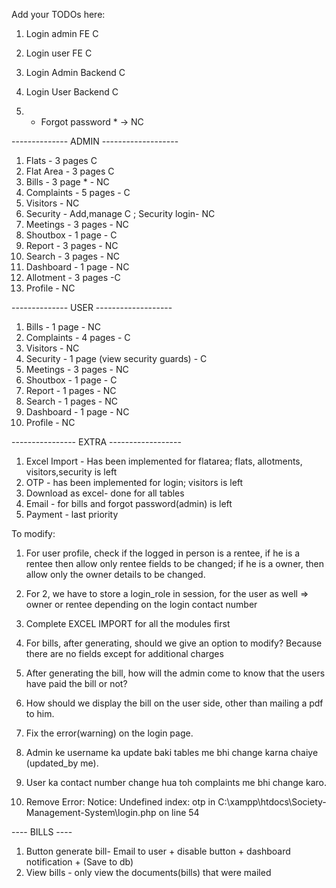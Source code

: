 Add your TODOs here:

1. Login admin FE C
2. Login user FE C
3. Login Admin Backend C
4. Login User Backend C

5. - Forgot password \* -> NC

-------------- ADMIN -------------------

1. Flats - 3 pages C
2. Flat Area - 3 pages C
3. Bills - 3 page \* - NC
4. Complaints - 5 pages - C
5. Visitors - NC
6. Security - Add,manage C ; Security login- NC
7. Meetings - 3 pages - NC
8. Shoutbox - 1 page - C
9. Report - 3 pages - NC
10. Search - 3 pages - NC
11. Dashboard - 1 page - NC
12. Allotment - 3 pages -C
13. Profile - NC

-------------- USER -------------------

1. Bills - 1 page - NC
2. Complaints - 4 pages - C
3. Visitors - NC
4. Security - 1 page (view security guards) - C
5. Meetings - 3 pages - NC
6. Shoutbox - 1 page - C
7. Report - 1 pages - NC
8. Search - 1 pages - NC
9. Dashboard - 1 page - NC
10. Profile - NC

---------------- EXTRA ------------------

1. Excel Import - Has been implemented for flatarea; flats, allotments, visitors,security is left
2. OTP - has been implemented for login; visitors is left
3. Download as excel- done for all tables
4. Email - for bills and forgot password(admin) is left
5. Payment - last priority

To modify:

1. For user profile, check if the logged in person is a rentee, if he is a rentee then allow only rentee fields to be changed; if he is a owner, then allow only the owner details to be changed.
2. For 2, we have to store a login_role in session, for the user as well => owner or rentee depending on the login contact number
3. Complete EXCEL IMPORT for all the modules first
4. For bills, after generating, should we give an option to modify? Because there are no fields except for additional charges
5. After generating the bill, how will the admin come to know that the users have paid the bill or not?
6. How should we display the bill on the user side, other than mailing a pdf to him.
7. Fix the error(warning) on the login page.

8. Admin ke username ka update baki tables me bhi change karna chaiye (updated_by me).
9. User ka contact number change hua toh complaints me bhi change karo.

10. Remove Error: Notice: Undefined index: otp in C:\xampp\htdocs\Society-Management-System\login.php on line 54

---- BILLS ----

1. Button generate bill- Email to user + disable button + dashboard notification + (Save to db)
2. View bills - only view the documents(bills) that were mailed 

